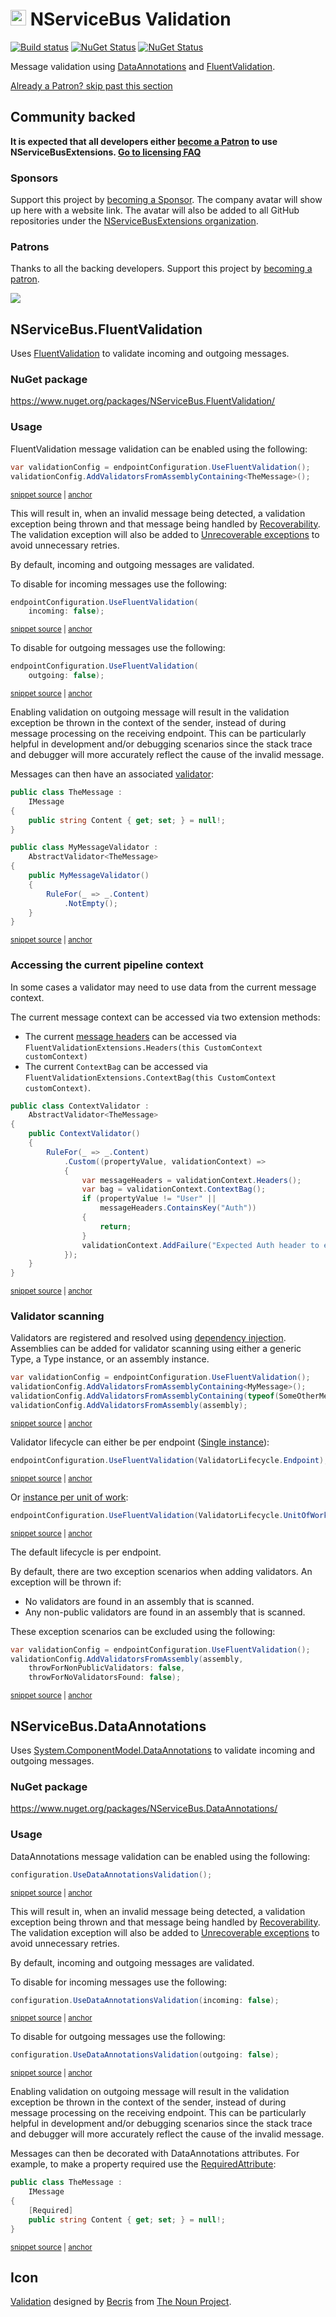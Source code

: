 # <img src="/src/icon.png" height="25px"> NServiceBus Validation

[![Build status](https://ci.appveyor.com/api/projects/status/v9gfk5x5xo6kf46a/branch/main?svg=true)](https://ci.appveyor.com/project/SimonCropp/nservicebus-validation)
[![NuGet Status](https://img.shields.io/nuget/v/NServiceBus.DataAnnotations.svg?label=NServiceBus.DataAnnotations)](https://www.nuget.org/packages/NServiceBus.DataAnnotations/)
[![NuGet Status](https://img.shields.io/nuget/v/NServiceBus.FluentValidation.svg?label=NServiceBus.FluentValidation)](https://www.nuget.org/packages/NServiceBus.FluentValidation/)

Message validation using [DataAnnotations](https://msdn.microsoft.com/en-us/library/system.componentmodel.dataannotations.aspx) and [FluentValidation](https://github.com/JeremySkinner/FluentValidation).

<!--- StartOpenCollectiveBackers -->

[Already a Patron? skip past this section](#endofbacking)


## Community backed

**It is expected that all developers either [become a Patron](https://opencollective.com/nservicebusextensions/contribute/patron-6976) to use NServiceBusExtensions. [Go to licensing FAQ](https://github.com/NServiceBusExtensions/Home/#licensingpatron-faq)**


### Sponsors

Support this project by [becoming a Sponsor](https://opencollective.com/nservicebusextensions/contribute/sponsor-6972). The company avatar will show up here with a website link. The avatar will also be added to all GitHub repositories under the [NServiceBusExtensions organization](https://github.com/NServiceBusExtensions).


### Patrons

Thanks to all the backing developers. Support this project by [becoming a patron](https://opencollective.com/nservicebusextensions/contribute/patron-6976).

<img src="https://opencollective.com/nservicebusextensions/tiers/patron.svg?width=890&avatarHeight=60&button=false">

<a href="#" id="endofbacking"></a>

<!--- EndOpenCollectiveBackers -->


## NServiceBus.FluentValidation

Uses [FluentValidation](https://github.com/JeremySkinner/FluentValidation) to validate incoming and outgoing messages.


### NuGet package

https://www.nuget.org/packages/NServiceBus.FluentValidation/


### Usage

FluentValidation message validation can be enabled using the following:

<!-- snippet: FluentValidation -->
<a id='snippet-fluentvalidation'></a>
```cs
var validationConfig = endpointConfiguration.UseFluentValidation();
validationConfig.AddValidatorsFromAssemblyContaining<TheMessage>();
```
<sup><a href='/src/NServiceBus.FluentValidation.Tests/Snippets/Usage.cs#L8-L13' title='Snippet source file'>snippet source</a> | <a href='#snippet-fluentvalidation' title='Start of snippet'>anchor</a></sup>
<!-- endSnippet -->

This will result in, when an invalid message being detected, a validation exception being thrown and that message being handled by [Recoverability](/nservicebus/recoverability/). The validation exception will also be added to [Unrecoverable exceptions](/nservicebus/recoverability/#unrecoverable-exceptions) to avoid unnecessary retries. <!-- singleLineInclude: validationexception. path: /src/validationexception.include.md -->

By default, incoming and outgoing messages are validated.

To disable for incoming messages use the following:

<!-- snippet: FluentValidation_disableincoming -->
<a id='snippet-fluentvalidation_disableincoming'></a>
```cs
endpointConfiguration.UseFluentValidation(
    incoming: false);
```
<sup><a href='/src/NServiceBus.FluentValidation.Tests/Snippets/Usage.cs#L15-L20' title='Snippet source file'>snippet source</a> | <a href='#snippet-fluentvalidation_disableincoming' title='Start of snippet'>anchor</a></sup>
<!-- endSnippet -->

To disable for outgoing messages use the following:

<!-- snippet: FluentValidation_disableoutgoing -->
<a id='snippet-fluentvalidation_disableoutgoing'></a>
```cs
endpointConfiguration.UseFluentValidation(
    outgoing: false);
```
<sup><a href='/src/NServiceBus.FluentValidation.Tests/Snippets/Usage.cs#L22-L27' title='Snippet source file'>snippet source</a> | <a href='#snippet-fluentvalidation_disableoutgoing' title='Start of snippet'>anchor</a></sup>
<!-- endSnippet -->

Enabling validation on outgoing message will result in the validation exception be thrown in the context of the sender, instead of during message processing on the receiving endpoint. This can be particularly helpful in development and/or debugging scenarios since the stack trace and debugger will more accurately reflect the cause of the invalid message. <!-- singleLineInclude: validationoutgoing. path: /src/validationoutgoing.include.md -->

Messages can then have an associated [validator](https://github.com/JeremySkinner/FluentValidation/wiki/b.-Creating-a-Validator):

<!-- snippet: FluentValidation_message -->
<a id='snippet-fluentvalidation_message'></a>
```cs
public class TheMessage :
    IMessage
{
    public string Content { get; set; } = null!;
}

public class MyMessageValidator :
    AbstractValidator<TheMessage>
{
    public MyMessageValidator()
    {
        RuleFor(_ => _.Content)
            .NotEmpty();
    }
}
```
<sup><a href='/src/NServiceBus.FluentValidation.Tests/Snippets/TheMessage.cs#L4-L20' title='Snippet source file'>snippet source</a> | <a href='#snippet-fluentvalidation_message' title='Start of snippet'>anchor</a></sup>
<!-- endSnippet -->


### Accessing the current pipeline context

In some cases a validator may need to use data from the current message context.

The current message context can be accessed via two extension methods:

 * The current [message headers](https://docs.particular.net/nservicebus/messaging/headers) can be accessed via `FluentValidationExtensions.Headers(this CustomContext customContext)`
 * The current `ContextBag` can be accessed via `FluentValidationExtensions.ContextBag(this CustomContext customContext)`.

<!-- snippet: FluentValidation_ContextValidator -->
<a id='snippet-fluentvalidation_contextvalidator'></a>
```cs
public class ContextValidator :
    AbstractValidator<TheMessage>
{
    public ContextValidator()
    {
        RuleFor(_ => _.Content)
            .Custom((propertyValue, validationContext) =>
            {
                var messageHeaders = validationContext.Headers();
                var bag = validationContext.ContextBag();
                if (propertyValue != "User" ||
                    messageHeaders.ContainsKey("Auth"))
                {
                    return;
                }
                validationContext.AddFailure("Expected Auth header to exist");
            });
    }
}
```
<sup><a href='/src/NServiceBus.FluentValidation.Tests/Snippets/ContextValidator.cs#L5-L25' title='Snippet source file'>snippet source</a> | <a href='#snippet-fluentvalidation_contextvalidator' title='Start of snippet'>anchor</a></sup>
<!-- endSnippet -->


### Validator scanning

Validators are registered and resolved using [dependency injection](https://docs.particular.net/nservicebus/dependency-injection/). Assemblies can be added for validator scanning using either a generic Type, a Type instance, or an assembly instance.

<!-- snippet: FluentValidation_AddValidators -->
<a id='snippet-fluentvalidation_addvalidators'></a>
```cs
var validationConfig = endpointConfiguration.UseFluentValidation();
validationConfig.AddValidatorsFromAssemblyContaining<MyMessage>();
validationConfig.AddValidatorsFromAssemblyContaining(typeof(SomeOtherMessage));
validationConfig.AddValidatorsFromAssembly(assembly);
```
<sup><a href='/src/NServiceBus.FluentValidation.Tests/Snippets/Usage.cs#L46-L53' title='Snippet source file'>snippet source</a> | <a href='#snippet-fluentvalidation_addvalidators' title='Start of snippet'>anchor</a></sup>
<!-- endSnippet -->

Validator lifecycle can either be per endpoint ([Single instance](https://docs.particular.net/nservicebus/dependency-injection/)):

<!-- snippet: FluentValidation_EndpointLifecycle -->
<a id='snippet-fluentvalidation_endpointlifecycle'></a>
```cs
endpointConfiguration.UseFluentValidation(ValidatorLifecycle.Endpoint);
```
<sup><a href='/src/NServiceBus.FluentValidation.Tests/Snippets/Usage.cs#L31-L35' title='Snippet source file'>snippet source</a> | <a href='#snippet-fluentvalidation_endpointlifecycle' title='Start of snippet'>anchor</a></sup>
<!-- endSnippet -->

Or [instance per unit of work](https://docs.particular.net/nservicebus/dependency-injection/):

<!-- snippet: FluentValidation_UnitOfWorkLifecycle -->
<a id='snippet-fluentvalidation_unitofworklifecycle'></a>
```cs
endpointConfiguration.UseFluentValidation(ValidatorLifecycle.UnitOfWork);
```
<sup><a href='/src/NServiceBus.FluentValidation.Tests/Snippets/Usage.cs#L37-L41' title='Snippet source file'>snippet source</a> | <a href='#snippet-fluentvalidation_unitofworklifecycle' title='Start of snippet'>anchor</a></sup>
<!-- endSnippet -->

The default lifecycle is per endpoint.

By default, there are two exception scenarios when adding validators. An exception will be thrown if:

 * No validators are found in an assembly that is scanned.
 * Any non-public validators are found in an assembly that is scanned.

These exception scenarios can be excluded using the following:

<!-- snippet: FluentValidation_IgnoreValidatorConventions -->
<a id='snippet-fluentvalidation_ignorevalidatorconventions'></a>
```cs
var validationConfig = endpointConfiguration.UseFluentValidation();
validationConfig.AddValidatorsFromAssembly(assembly,
    throwForNonPublicValidators: false,
    throwForNoValidatorsFound: false);
```
<sup><a href='/src/NServiceBus.FluentValidation.Tests/Snippets/Usage.cs#L58-L65' title='Snippet source file'>snippet source</a> | <a href='#snippet-fluentvalidation_ignorevalidatorconventions' title='Start of snippet'>anchor</a></sup>
<!-- endSnippet -->


## NServiceBus.DataAnnotations

Uses [System.ComponentModel.DataAnnotations](https://msdn.microsoft.com/en-us/library/cc490428) to validate incoming and outgoing messages.


### NuGet package

https://www.nuget.org/packages/NServiceBus.DataAnnotations/


### Usage


DataAnnotations message validation can be enabled using the following:

<!-- snippet: DataAnnotations -->
<a id='snippet-dataannotations'></a>
```cs
configuration.UseDataAnnotationsValidation();
```
<sup><a href='/src/NServiceBus.DataAnnotations.Tests/Snippets/Usage.cs#L7-L11' title='Snippet source file'>snippet source</a> | <a href='#snippet-dataannotations' title='Start of snippet'>anchor</a></sup>
<!-- endSnippet -->

This will result in, when an invalid message being detected, a validation exception being thrown and that message being handled by [Recoverability](/nservicebus/recoverability/). The validation exception will also be added to [Unrecoverable exceptions](/nservicebus/recoverability/#unrecoverable-exceptions) to avoid unnecessary retries. <!-- singleLineInclude: validationexception. path: /src/validationexception.include.md -->

By default, incoming and outgoing messages are validated.

To disable for incoming messages use the following:

<!-- snippet: DataAnnotations_disableincoming -->
<a id='snippet-dataannotations_disableincoming'></a>
```cs
configuration.UseDataAnnotationsValidation(incoming: false);
```
<sup><a href='/src/NServiceBus.DataAnnotations.Tests/Snippets/Usage.cs#L13-L17' title='Snippet source file'>snippet source</a> | <a href='#snippet-dataannotations_disableincoming' title='Start of snippet'>anchor</a></sup>
<!-- endSnippet -->

To disable for outgoing messages use the following:

<!-- snippet: DataAnnotations_disableoutgoing -->
<a id='snippet-dataannotations_disableoutgoing'></a>
```cs
configuration.UseDataAnnotationsValidation(outgoing: false);
```
<sup><a href='/src/NServiceBus.DataAnnotations.Tests/Snippets/Usage.cs#L19-L23' title='Snippet source file'>snippet source</a> | <a href='#snippet-dataannotations_disableoutgoing' title='Start of snippet'>anchor</a></sup>
<!-- endSnippet -->

Enabling validation on outgoing message will result in the validation exception be thrown in the context of the sender, instead of during message processing on the receiving endpoint. This can be particularly helpful in development and/or debugging scenarios since the stack trace and debugger will more accurately reflect the cause of the invalid message. <!-- singleLineInclude: validationoutgoing. path: /src/validationoutgoing.include.md -->

Messages can then be decorated with DataAnnotations attributes. For example, to make a property required use the [RequiredAttribute](https://msdn.microsoft.com/en-us/library/system.componentmodel.dataannotations.requiredattribute.aspx):

<!-- snippet: DataAnnotations_message -->
<a id='snippet-dataannotations_message'></a>
```cs
public class TheMessage :
    IMessage
{
    [Required]
    public string Content { get; set; } = null!;
}
```
<sup><a href='/src/NServiceBus.DataAnnotations.Tests/Snippets/TheMessage.cs#L4-L11' title='Snippet source file'>snippet source</a> | <a href='#snippet-dataannotations_message' title='Start of snippet'>anchor</a></sup>
<!-- endSnippet -->


## Icon

[Validation](https://thenounproject.com/term/validation/1680887/) designed by [Becris](https://thenounproject.com/Becris/) from [The Noun Project](https://thenounproject.com/).
